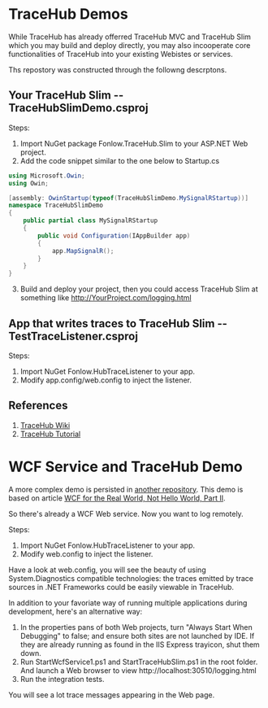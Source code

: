 # TraceHub Demos

While TraceHub has already offerred TraceHub MVC and TraceHub Slim which you may build and deploy directly, you may also incooperate core functionalities of TraceHub into your existing Webistes or services.

Ths repostory was constructed through the followng descrptons.


## Your TraceHub Slim -- TraceHubSlimDemo.csproj

Steps:
1. Import NuGet package Fonlow.TraceHub.Slim to your ASP.NET Web project.
2. Add the code snippet similar to the one below to Startup.cs

```c#
using Microsoft.Owin;
using Owin;

[assembly: OwinStartup(typeof(TraceHubSlimDemo.MySignalRStartup))]
namespace TraceHubSlimDemo
{
    public partial class MySignalRStartup
    {
        public void Configuration(IAppBuilder app)
        {
            app.MapSignalR();
        }
    }
}
```

3. Build and deploy your project, then you could access TraceHub Slim at something like http://YourProject.com/logging.html


## App that writes traces to TraceHub Slim -- TestTraceListener.csproj

Steps:
1. Import NuGet Fonlow.HubTraceListener to your app.
2. Modify app.config/web.config to inject the listener.

## References

1. [TraceHub Wiki](https://github.com/zijianhuang/TraceHub/wiki)
2. [TraceHub Tutorial](https://www.codeproject.com/Articles/1118166/TraceHub-a-flexible-solution-for-Web-based-structu)


# WCF Service and TraceHub Demo

A more complex demo is persisted in [another repository](https://github.com/zijianhuang/HelloWorldAuth/tree/branches/TraceHub). This demo is based on article [WCF for the Real World, Not Hello World, Part II](https://www.codeproject.com/Articles/1130178/WCF-for-the-Real-World-Not-Hello-World-Part-II). 

So there's already a WCF Web service. Now you want to log remotely. 

Steps:
1. Import NuGet Fonlow.HubTraceListener to your app.
2. Modify web.config to inject the listener.

Have a look at web.config, you will see the beauty of using System.Diagnostics compatible technologies: the traces emitted by trace sources in .NET Frameworks could be easily viewable in TraceHub.


In addition to your favoriate way of running multiple applications during development, here's an alternative way:
1. In the properties pans of both Web projects, turn "Always Start When Debugging" to false; and ensure both sites are not launched by IDE. If they are already running as found in the IIS Express trayicon, shut them down.  
1. Run StartWcfService1.ps1 and StartTraceHubSlim.ps1 in the root folder. And launch a Web browser to view http://localhost:30510/logging.html
1. Run the integration tests.

You will see a lot trace messages appearing in the Web page.